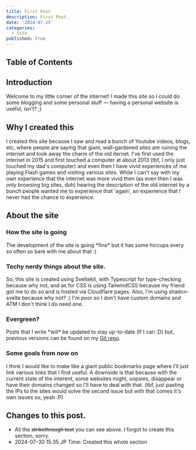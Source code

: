 ```yaml
---
title: First Post
description: First Post.
date: '2024-07-25'
categories:
  - site
published: true
---
```


## Table of Contents

## Introduction

Welcome to my little corner of the internet! I made this site so I could do some blogging and some personal stuff — having a personal website is useful, isn't? ;)

## Why I created this

I created this site because I saw and read a bunch of Youtube videos, blogs, etc, where people are saying that giant, wall-gardened sites are ruining the internet and took away the charm of the old iternet. I've first used the internet in 2015 and first touched a computer at about 2013 (tbf, I only just touched my dad's computer) and even then I have vivid experiences of me playing Flash games and visiting various sites. While I can't say with my own experience that the internet was more vivid then (as even then I was only browsing big sites, duh) hearing the description of the old internet by a bunch people wanted me to experience that 'again', an experience that I never had the chance to experience.

## About the site

### How the site is going

The development of the site is going \*fine\* but it has some hiccups every so often so bare with me about that :\)

### Techy nerdy things about the site.

So, this site is created using Sveltekit, with Typescript for type-checking because why not, and as for CSS is using TailwindCSS because my friend got me to do so and is hosted via Cloudflare pages. Also, I'm using shadcn-svelte because why not? :\) I'm poor so I don't have custom domains and ATM I don't think I do need one.

### Evergreen?

Posts that I write \*will\* be updated to stay up-to-date (If I can :D) but, previous versions can be found on my [Git repo](https://github.com/synqqrawr/site).

### Some goals from now on

I think I would like to make like a giant public bookmarks page where I'll just link various links that I find useful. A downside is that because with the current state of the interent, some websites might, oopsies, disappear or have their domains changed so I'll have to deal with that. (tbf, just pasting the IPs to the sites would solve the second issue but with that comes it's own issues so, yeah :P)

## Changes to this post.

- All the ~~strikethrough text~~ you can see above. I forgot to create this section, sorry.
- 2024-07-30 15:35 JP Time: Created this whole section
